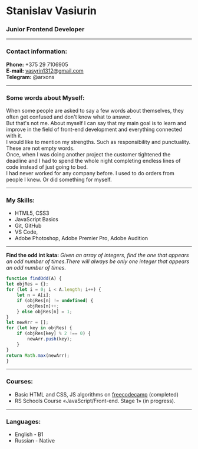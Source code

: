 # Stanislav Vasiurin
### Junior Frontend Developer
 
---
 
### Contact information:
 
**Phone:** +375 29 7106905<br>
**E-mail:** vasyrin1312@gmail.com<br>
**Telegram:** @arxons<br>
 
---

### Some words about Myself:
 
When some people are asked to say a few words about themselves, they often get confused and don't know what to answer.<br>
But that's not me. About myself I can say that my main goal is to learn and improve in the field of front-end development and everything connected with it.<br> 
I would like to mention my strengths. Such as responsibility and punctuality. These are not empty words.<br>
Once, when I was doing another project the customer tightened the deadline and I had to spend the whole night completing endless lines of code instead of just going to bed.<br>
I had never worked for any company before. I used to do orders from people I knew. Or did something for myself.<br>
 
---

### My Skills:
 
- HTML5, CSS3
- JavaScript Basics
- Git, GitHub
- VS Code,
- Adobe Photoshop, Adobe Premier Pro, Adobe Audition
 
---

**Find the odd int kata:**
*Given an array of integers, find the one that appears an odd number of times.There will always be only one integer that appears an odd number of times.*
 
```javascript
function findOdd(A) {
let objRes = {};
for (let i = 0; i < A.length; i++) {
    let n = A[i];
    if (objRes[n] != undefined) {
        objRes[n]++;
    } else objRes[n] = 1;
}
let newArr = [];
for (let key in objRes) {
    if (objRes[key] % 2 !== 0) {
        newArr.push(key);
    }
}
return Math.max(newArr);
}
```
---

### Courses:
 
- Basic HTML and CSS, JS algorithms on [freecodecamp](https://www.freecodecamp.org) (completed)<br>
- RS Schools Course «JavaScript/Front-end. Stage 1» (in progress).
 
---
 
### Languages:
 
- English \- B1
- Russian \- Native
